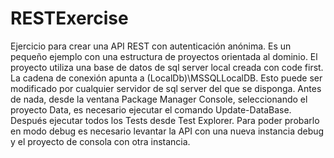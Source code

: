 # RESTExercise
Ejercicio para crear una API REST con autenticación anónima.
Es un pequeño ejemplo con una estructura de proyectos orientada al dominio. 
El proyecto utiliza una base de datos de sql server local creada con code first.
La cadena de conexión apunta a (LocalDb)\MSSQLLocalDB. Esto puede ser modificado por cualquier servidor de sql server del que se disponga.
Antes de nada, desde la ventana Package Manager Console, seleccionando el proyecto Data, es necesario ejecutar el comando Update-DataBase.
Después ejecutar todos los Tests desde Test Explorer.
Para poder probarlo en modo debug es necesario levantar la API con una nueva instancia debug y el proyecto de consola con otra instancia.
